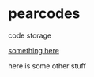 # pearcodes
code storage

<a href="https://peregrine3.github.io/pearcodes/perecard_vexx.css">something here</a>

here is some other stuff
